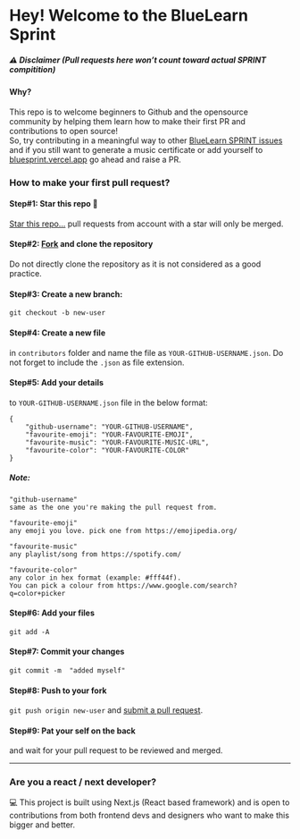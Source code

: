 # Hey! Welcome to the BlueLearn Sprint

##### ⚠️ Disclaimer (Pull requests here won’t count toward actual SPRINT compitition)

#### Why?
 This repo is to welcome beginners to Github and the opensource community by helping them learn how to make their first PR and contributions to open source!
<br>
So, try contributing in a meaningful way to other [BlueLearn SPRINT issues](https://github.com/Clinify-Open-Sauce/SPRINT) and if you still want to generate a music certificate or add yourself to [bluesprint.vercel.app](https://bluesprint.vercel.app/) go ahead and raise a PR.


### How to make your first pull request?

#### Step#1: Star this repo 🌟
[Star this repo...](https://github.com/Clinify-Open-Sauce/SPRINT/star)
pull requests from account with a star will only be merged.

#### Step#2: [Fork](https://github.com/Clinify-Open-Sauce/SPRINT/star/fork) and clone the repository
Do not directly clone the repository as it is not considered as a good practice.

#### Step#3: Create a new branch: 
`git checkout -b new-user`

#### Step#4: Create a new file
in `contributors` folder and name the file as `YOUR-GITHUB-USERNAME.json`. Do not forget to include the `.json` as file extension.

#### Step#5: Add your details
 to `YOUR-GITHUB-USERNAME.json` file in the below format:
```
{
    "github-username": "YOUR-GITHUB-USERNAME",
    "favourite-emoji": "YOUR-FAVOURITE-EMOJI",
    "favourite-music": "YOUR-FAVOURITE-MUSIC-URL",
    "favourite-color": "YOUR-FAVOURITE-COLOR"
}
```

##### Note:

```
"github-username" 
same as the one you're making the pull request from. 
```
```
"favourite-emoji" 
any emoji you love. pick one from https://emojipedia.org/
```
```
"favourite-music" 
any playlist/song from https://spotify.com/
```
```
"favourite-color" 
any color in hex format (example: #fff44f). 
You can pick a colour from https://www.google.com/search?q=color+picker
```
#### Step#6: Add your files 
`git add -A`
#### Step#7: Commit your changes 
`git commit -m  "added myself"`

#### Step#8: Push to your fork 
`git push origin new-user` and [submit a pull request](https://github.com/Clinify-Open-Sauce/SPRINT/compare).

#### Step#9: Pat your self on the back
 and wait for your pull request to be reviewed and merged.

---
### Are you a react / next developer?
💻 This project is built using Next.js (React based framework) and is open to contributions from both frontend devs and designers who want to make this bigger and better.

